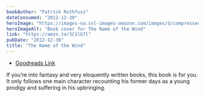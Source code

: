 ```yaml
---
bookAuthor: "Patrick Rothfuss"
dateConsumed: "2012-12-30"
heroImage: "https://images-na.ssl-images-amazon.com/images/S/compressed.photo.goodreads.com/books/1270352123i/186074.jpg"
heroImageAlt: "Book cover for The Name of the Wind"
link: "https://amzn.to/3C1lG7l"
pubDate: "2012-12-30"
title: "The Name of the Wind"
---
```


- [Goodreads Link](https://www.goodreads.com/book/show/186074.The_Name_of_the_Wind)

If you’re into fantasy and very eloquently written books, this book is for you. It only follows one main character recounting his former days as a young prodigy and suffering in his upbringing.
